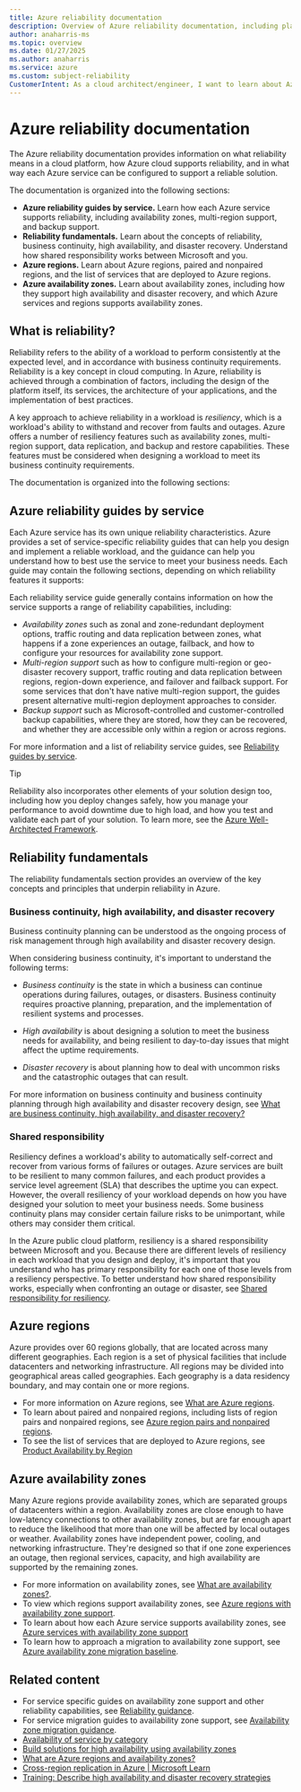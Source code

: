 ```yaml
---
title: Azure reliability documentation
description: Overview of Azure reliability documentation, including platform capabilities, the shared responsibility model, and how each Azure service supports reliability.
author: anaharris-ms
ms.topic: overview
ms.date: 01/27/2025
ms.author: anaharris
ms.service: azure
ms.custom: subject-reliability
CustomerIntent: As a cloud architect/engineer, I want to learn about Azure Reliability.
---
```


# Azure reliability documentation

The Azure reliability documentation provides information on what reliability means in a cloud platform, how Azure cloud supports reliability, and in what way each Azure service can be configured to support a reliable solution. 

The documentation is organized into the following sections:

- **Azure reliability guides by service.** Learn how each Azure service supports reliability, including availability zones, multi-region support, and backup support.
- **Reliability fundamentals.** Learn about the concepts of reliability, business continuity, high availability, and disaster recovery. Understand how shared responsibility works between Microsoft and you.
- **Azure regions.** Learn about Azure regions, paired and nonpaired regions, and the list of services that are deployed to Azure regions.
- **Azure availability zones.** Learn about availability zones, including how they support high availability and disaster recovery, and which Azure services and regions supports availability zones.

## What is reliability?

Reliability refers to the ability of a workload to perform consistently at the expected level, and in accordance with business continuity requirements. Reliability is a key concept in cloud computing. In Azure, reliability is achieved through a combination of factors, including the design of the platform itself, its services, the architecture of your applications, and the implementation of best practices.

A key approach to achieve reliability in a workload is *resiliency*, which is a workload's ability to withstand and recover from faults and outages. Azure offers a number of resiliency features such as availability zones, multi-region support, data replication, and backup and restore capabilities. These features must be considered when designing a workload to meet its business continuity requirements. 

The documentation is organized into the following sections:

## Azure reliability guides by service

Each Azure service has its own unique reliability characteristics. Azure provides a set of service-specific reliability guides that can help you design and implement a reliable workload, and the guidance can help you understand how to best use the service to meet your business needs. Each guide may contain the following sections, depending on which reliability features it supports:

Each reliability service guide generally contains information on how the service supports a range of reliability capabilities, including:

- *Availability zones* such as zonal and zone-redundant deployment options, traffic routing and data replication between zones, what happens if a zone experiences an outage, failback, and how to configure your resources for availability zone support.
- *Multi-region support* such as how to configure multi-region or geo-disaster recovery support, traffic routing and data replication between regions, region-down experience, and failover and failback support. For some services that don't have native multi-region support, the guides present alternative multi-region deployment approaches to consider.
- *Backup support* such as Microsoft-controlled and customer-controlled backup capabilities, where they are stored, how they can be recovered, and whether they are accessible only within a region or across regions.

For more information and a list of reliability service guides, see [Reliability guides by service](./reliability-guidance-overview.md).

> [!TIP]
> Reliability also incorporates other elements of your solution design too, including how you deploy changes safely, how you manage your performance to avoid downtime due to high load, and how you test and validate each part of your solution. To learn more, see the [Azure Well-Architected Framework](/azure/well-architected).

## Reliability fundamentals

The reliability fundamentals section provides an overview of the key concepts and principles that underpin reliability in Azure. 

### Business continuity, high availability, and disaster recovery

Business continuity planning can be understood as the ongoing process of risk management through high availability and disaster recovery design. 

When considering business continuity, it's important to understand the following terms:

- *Business continuity* is the state in which a business can continue operations during failures, outages, or disasters. Business continuity requires proactive planning, preparation, and the implementation of resilient systems and processes.

- *High availability* is about designing a solution to meet the business needs for availability, and being resilient to day-to-day issues that might affect the uptime requirements.

- *Disaster recovery* is about planning how to deal with uncommon risks and the catastrophic outages that can result.

For more information on business continuity and business continuity planning through high availability and disaster recovery design, see [What are business continuity, high availability, and disaster recovery?](./concept-business-continuity-high-availability-disaster-recovery.md)

### Shared responsibility

Resiliency defines a workload's ability to automatically self-correct and recover from various forms of failures or outages. Azure services are built to be resilient to many common failures, and each product provides a service level agreement (SLA) that describes the uptime you can expect. However, the overall resiliency of your workload depends on how you have designed your solution to meet your business needs. Some business continuity plans may consider certain failure risks to be unimportant, while others may consider them critical.

In the Azure public cloud platform, resiliency is a shared responsibility between Microsoft and you. Because there are different levels of resiliency in each workload that you design and deploy, it's important that you understand who has primary responsibility for each one of those levels from a resiliency perspective. To better understand how shared responsibility works, especially when confronting an outage or disaster, see [Shared responsibility for resiliency](concept-shared-responsibility.md).

## Azure regions

Azure provides over 60 regions globally, that are located across many different geographies. Each region is a set of physical facilities that include datacenters and networking infrastructure. All regions may be divided into geographical areas called geographies. Each geography is a data residency boundary, and may contain one or more regions.

- For more information on Azure regions, see [What are Azure regions](./regions-overview.md).
- To learn about paired and nonpaired regions, including lists of region pairs and nonpaired regions, see [Azure region pairs and nonpaired regions](./regions-paired.md). 
- To see the list of services that are deployed to Azure regions, see [Product Availability by Region](https://azure.microsoft.com/explore/global-infrastructure/products-by-region/table) 

## Azure availability zones

Many Azure regions provide availability zones, which are separated groups of datacenters within a region. Availability zones are close enough to have low-latency connections to other availability zones, but are far enough apart to reduce the likelihood that more than one will be affected by local outages or weather. Availability zones have independent power, cooling, and networking infrastructure. They're designed so that if one zone experiences an outage, then regional services, capacity, and high availability are supported by the remaining zones. 

- For more information on availability zones, see [What are availability zones?](./availability-zones-overview.md).
- To view which regions support availability zones, see [Azure regions with availability zone support](./availability-zones-region-support.md).
- To learn about how each Azure service supports availability zones, see [Azure services with availability zone support](./availability-zones-service-support.md)
- To learn how to approach a migration to availability zone support, see [Azure availability zone migration baseline](availability-zones-baseline.md).

## Related content

- For service specific guides on availability zone support and other reliability capabilities, see [Reliability guidance](./reliability-guidance-overview.md).
- For service migration guides to availability zone support, see [Availability zone migration guidance](./availability-zones-migration-overview.md).
- [Availability of service by category](availability-service-by-category.md)
- [Build solutions for high availability using availability zones](/azure/architecture/high-availability/building-solutions-for-high-availability)
- [What are Azure regions and availability zones?](availability-zones-overview.md)
- [Cross-region replication in Azure | Microsoft Learn](./cross-region-replication-azure.md)
- [Training: Describe high availability and disaster recovery strategies](/training/modules/describe-high-availability-disaster-recovery-strategies/) 
